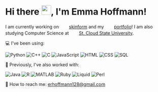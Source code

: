 # Hi there <img src="https://gifdb.com/images/high/waving-hand-black-and-white-erox5pacbap4ac1l.gif" width="30" height="30">, I'm Emma Hoffmann!


I am currently working on &nbsp;<img src="https://img.icons8.com/?size=100&id=eHkENxsut8hw&format=png&color=D3D3D3" width="20" height="17"> [skinform](https://github.com/emmarhoffmann/skinform) and my &nbsp;<img src="https://img.icons8.com/?size=100&id=87836&format=png&color=D3D3D3" width="20" height="17"> [portfolio](https://github.com/emmarhoffmann/Portfolio)! I am also studying Computer Science at &nbsp;<img src="https://img.icons8.com/?size=100&id=1538&format=png&color=D3D3D3" width="20" height="17"> [St. Cloud State University](https://stcloudstate.edu).

💻 I've been using:  

![Python](https://img.shields.io/badge/-Python-d3d3d3?style=flat-square&logo=python&logoColor=black)
![C++](https://img.shields.io/badge/-C++-d3d3d3?style=flat-square&logo=c%2B%2B&logoColor=black)
![C](https://img.shields.io/badge/-C-d3d3d3?style=flat-square&logo=c&logoColor=black)
![JavaScript](https://img.shields.io/badge/-JavaScript-d3d3d3?style=flat-square&logo=javascript&logoColor=black)
![HTML](https://img.shields.io/badge/-HTML-d3d3d3?style=flat-square&logo=html5&logoColor=black)
![CSS](https://img.shields.io/badge/-CSS-d3d3d3?style=flat-square&logo=css3&logoColor=black)
![SQL](https://img.shields.io/badge/-SQL-d3d3d3?style=flat-square&logo=postgresql&logoColor=black)

🔧 Previously, I've also worked with:  

![Java](https://img.shields.io/badge/-Java-d3d3d3?style=flat-square&logo=java&logoColor=black)
![R](https://img.shields.io/badge/-R-d3d3d3?style=flat-square&logo=r&logoColor=black)
![MATLAB](https://img.shields.io/badge/-MATLAB-d3d3d3?style=flat-square&logo=mathworks&logoColor=black)
![Ruby](https://img.shields.io/badge/-Ruby-d3d3d3?style=flat-square&logo=ruby&logoColor=black)
![Liquid](https://img.shields.io/badge/-Liquid-d3d3d3?style=flat-square&logo=liquid&logoColor=black)
![Perl](https://img.shields.io/badge/-Perl-d3d3d3?style=flat-square&logo=perl&logoColor=black)

📧 How to reach me: erhoffmann128@gmail.com
